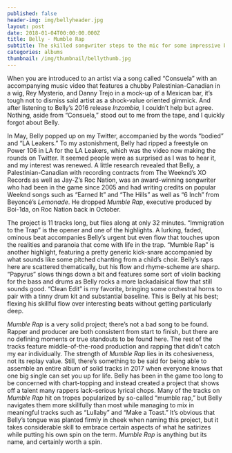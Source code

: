 ```yaml
---
published: false
header-img: img/bellyheader.jpg
layout: post
date: 2018-01-04T00:00:00.000Z
title: Belly - Mumble Rap
subtitle: The skilled songwriter steps to the mic for some impressive bars
categories: albums
thumbnail: /img/thumbnail/bellythumb.jpg
---
```

<p>When you are introduced to an artist via a song called &ldquo;Consuela&rdquo; with an accompanying music video that features a chubby Palestinian-Canadian in a wig, Rey Mysterio, and Danny Trejo in a mock-up of a Mexican bar, it&rsquo;s tough not to dismiss said artist as a shock-value oriented gimmick. And after listening to Belly&rsquo;s 2016 release <em>Inzombia,</em> I couldn&rsquo;t help but agree. Nothing, aside from &ldquo;Consuela,&rdquo; stood out to me from the tape, and I quickly forgot about Belly.</p>
<p>In May, Belly popped up on my Twitter, accompanied by the words &ldquo;bodied&rdquo; and &ldquo;LA Leakers.&rdquo; To my astonishment, Belly had ripped a freestyle on Power 106 in LA for the LA Leakers, which was the video now making the rounds on Twitter. It seemed people were as surprised as I was to hear it, and my interest was renewed. A little research revealed that Belly, a Palestinian-Canadian with recording contracts from The Weeknd&rsquo;s XO Records as well as Jay-Z&rsquo;s Roc Nation, was an award-winning songwriter who had been in the game since 2005 and had writing credits on popular Weeknd songs such as &ldquo;Earned It&rdquo; and &ldquo;The Hills&rdquo; as well as &ldquo;6 Inch&rdquo; from Beyonc&eacute;&rsquo;s <em>Lemonade</em>. He dropped <em>Mumble Rap</em>, executive produced by Boi-1da, on Roc Nation back in October.</p>
<p>The project is 11 tracks long, but flies along at only 32 minutes. &ldquo;Immigration to the Trap&rdquo; is the opener and one of the highlights. A lurking, faded, ominous beat accompanies Belly&rsquo;s urgent but even flow that touches upon the realities and paranoia that come with life in the trap. &ldquo;Mumble Rap&rdquo; is another highlight, featuring a pretty generic kick-snare accompanied by what sounds like some pitched chanting from a child&rsquo;s choir. Belly&rsquo;s raps here are scattered thematically, but his flow and rhyme-scheme are sharp. &ldquo;Papyrus&rdquo; slows things down a bit and features some sort of violin backing for the bass and drums as Belly rocks a more lackadaisical flow that still sounds good. &ldquo;Clean Edit&rdquo; is my favorite, bringing some orchestral horns to pair with a tinny drum kit and substantial baseline. This is Belly at his best; flexing his skillful flow over interesting beats without getting particularly deep.</p>
<p><em>Mumble Rap </em>is a very solid project; there&rsquo;s not a bad song to be found. Rapper and producer are both consistent from start to finish, but there are no defining moments or true standouts to be found here. The rest of the tracks feature middle-of-the-road production and rapping that didn&rsquo;t catch my ear individually. The strength of <em>Mumble Rap</em> lies in its cohesiveness, not its replay value. Still, there&rsquo;s something to be said for being able to assemble an entire album of solid tracks in 2017 when everyone knows that one big single can set you up for life. Belly has been in the game too long to be concerned with chart-topping and instead created a project that shows off a talent many rappers lack&ndash;serious lyrical chops. Many of the tracks on <em>Mumble Rap</em> hit on tropes popularized by so-called &ldquo;mumble rap,&rdquo; but Belly navigates them more skillfully than most while managing to mix in meaningful tracks such as &ldquo;Lullaby&rdquo; and &ldquo;Make a Toast.&rdquo; It&rsquo;s obvious that Belly&rsquo;s tongue was planted firmly in cheek when naming this project, but it takes considerable skill to embrace certain aspects of what he satirizes while putting his own spin on the term. <em>Mumble Rap</em> is anything but its name, and certainly worth a spin.</p>
<p>&nbsp;</p>